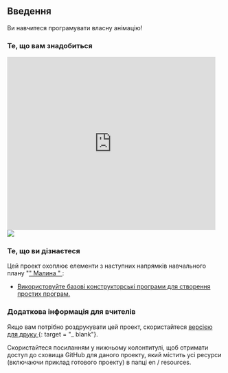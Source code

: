 ## Введення

Ви навчитеся програмувати власну анімацію!

### Те, що вам знадобиться

<div class="scratch-preview">
  <iframe allowtransparency="true" width="485" height="402" src="https://scratch.mit.edu/projects/embed/26818098/?autostart=false" frameborder="0"></iframe>
  <img src="images/space-final.png">
</div>

### Те, що ви дізнаєтеся

Цей проект охоплює елементи з наступних напрямків навчального плану "[" Малина " ](http://rpf.io/curriculum):

+ [Використовуйте базові конструкторські програми для створення простих програм.](https://www.raspberrypi.org/curriculum/programming/creator)

### Додаткова інформація для вчителів

Якщо вам потрібно роздрукувати цей проект, скористайтеся [ версією для друку ](https://projects.raspberrypi.org/en/projects/lost-in-space/print) {: target = "_ blank"}.

Скористайтеся посиланням у нижньому колонтитулі, щоб отримати доступ до сховища GitHub для даного проекту, який містить усі ресурси (включаючи приклад готового проекту) в папці en / resources.